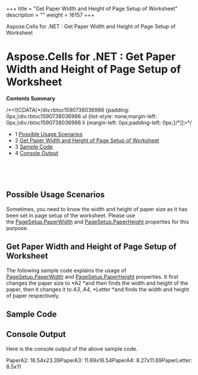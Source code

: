 +++
title = "Get Paper Width and Height of Page Setup of Worksheet" 
description = "" 
weight = 16157 
+++

Aspose.Cells for .NET : Get Paper Width and Height of Page Setup of Worksheet  

# Aspose.Cells for .NET : Get Paper Width and Height of Page Setup of Worksheet


**Contents Summary**

/\*<!\[CDATA\[\*/div.rbtoc1590738036986 {padding: 0px;}div.rbtoc1590738036986 ul {list-style: none;margin-left: 0px;}div.rbtoc1590738036986 li {margin-left: 0px;padding-left: 0px;}/\*\]\]>\*/

*   1 [Possible Usage Scenarios](#GetPaperWidthandHeightofPageSetupofWorksheet-PossibleUsageScenarios)
*   2 [Get Paper Width and Height of Page Setup of Worksheet](#GetPaperWidthandHeightofPageSetupofWorksheet-GetPaperWidthandHeightofPageSetupofWorksheet)
*   3 [Sample Code](#GetPaperWidthandHeightofPageSetupofWorksheet-SampleCode)
*   4 [Console Output](#GetPaperWidthandHeightofPageSetupofWorksheet-ConsoleOutput)

 

 

## Possible Usage Scenarios

Sometimes, you need to know the width and height of paper size as it has been set in page setup of the worksheet. Please use the [PageSetup.PaperWidth](https://apireference.aspose.com/net/cells/aspose.cells/pagesetup/properties/paperwidth) and [PageSetup.PaperHeight](https://apireference.aspose.com/net/cells/aspose.cells/pagesetup/properties/paperheight) properties for this purpose.

## Get Paper Width and Height of Page Setup of Worksheet

The following sample code explains the usage of [PageSetup.PaperWidth](https://apireference.aspose.com/net/cells/aspose.cells/pagesetup/properties/paperwidth) and [PageSetup.PaperHeight](https://apireference.aspose.com/net/cells/aspose.cells/pagesetup/properties/paperheight) properties. It first changes the paper size to *A2 *and then finds the width and height of the paper, then it changes it to *A3*, *A4*, *Letter *and finds the width and height of paper respectively.

## Sample Code

## Console Output

Here is the console output of the above sample code.

PaperA2: 16.54x23.39PaperA3: 11.69x16.54PaperA4: 8.27x11.69PaperLetter: 8.5x11

